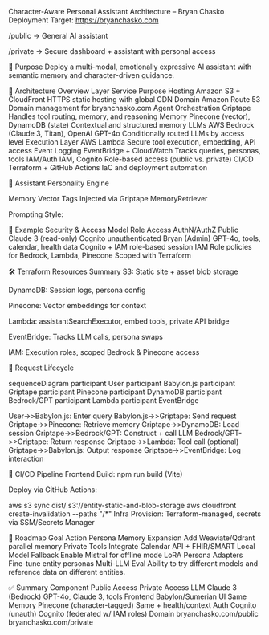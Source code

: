 Character-Aware Personal Assistant Architecture – Bryan Chasko Deployment
Target: https://bryanchasko.com

/public → General AI assistant

/private → Secure dashboard + assistant with personal access

🧭 Purpose Deploy a multi-modal, emotionally expressive AI assistant with
semantic memory and character-driven guidance.

🔧 Architecture Overview Layer Service Purpose Hosting Amazon S3 + CloudFront
HTTPS static hosting with global CDN Domain Amazon Route 53 Domain management
for bryanchasko.com Agent Orchestration Griptape Handles tool routing, memory,
and reasoning Memory Pinecone (vector), DynamoDB (state) Contextual and
structured memory LLMs AWS Bedrock (Claude 3, Titan), OpenAI GPT-4o
Conditionally routed LLMs by access level Execution Layer AWS Lambda Secure tool
execution, embedding, API access Event Logging EventBridge + CloudWatch Tracks
queries, personas, tools IAM/Auth IAM, Cognito Role-based access (public vs.
private) CI/CD Terraform + GitHub Actions IaC and deployment automation

🧠 Assistant Personality Engine

Memory Vector Tags Injected via Griptape MemoryRetriever

Prompting Style:

🔐 Example Security & Access Model Role Access AuthN/AuthZ Public Claude 3
(read-only) Cognito unauthenticated Bryan (Admin) GPT-4o, tools, calendar,
health data Cognito + IAM role-based session IAM Role policies for Bedrock,
Lambda, Pinecone Scoped with Terraform

🛠 Terraform Resources Summary S3: Static site + asset blob storage

DynamoDB: Session logs, persona config

Pinecone: Vector embeddings for context

Lambda: assistantSearchExecutor, embed tools, private API bridge

EventBridge: Tracks LLM calls, persona swaps

IAM: Execution roles, scoped Bedrock & Pinecone access

🔁 Request Lifecycle

sequenceDiagram participant User participant Babylon.js participant Griptape
participant Pinecone participant DynamoDB participant Bedrock/GPT participant
Lambda participant EventBridge

User->>Babylon.js: Enter query Babylon.js->>Griptape: Send request
Griptape->>Pinecone: Retrieve memory Griptape->>DynamoDB: Load session
Griptape->>Bedrock/GPT: Construct + call LLM Bedrock/GPT->>Griptape: Return
response Griptape->>Lambda: Tool call (optional) Griptape->>Babylon.js: Output
response Griptape->>EventBridge: Log interaction

🔄 CI/CD Pipeline Frontend Build: npm run build (Vite)

Deploy via GitHub Actions:

aws s3 sync dist/ s3://entity-static-and-blob-storage aws cloudfront
create-invalidation --paths "/\*" Infra Provision: Terraform-managed, secrets
via SSM/Secrets Manager

🔭 Roadmap Goal Action Persona Memory Expansion Add Weaviate/Qdrant parallel
memory Private Tools Integrate Calendar API + FHIR/SMART Local Model Fallback
Enable Mistral for offline mode LoRA Persona Adapters Fine-tune entity personas
Multi-LLM Eval Ability to try different models and reference data on different
entities.

✅ Summary Component Public Access Private Access LLM Claude 3 (Bedrock) GPT-4o,
Claude 3, tools Frontend Babylon/Sumerian UI Same Memory Pinecone
(character-tagged) Same + health/context Auth Cognito (unauth) Cognito
(federated w/ IAM roles) Domain bryanchasko.com/public bryanchasko.com/private
